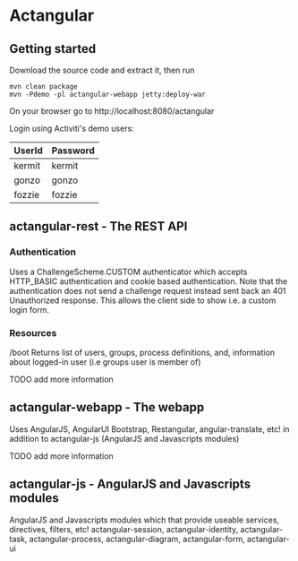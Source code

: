 Actangular
==========

## Getting started
Download the source code and extract it, then run 
```
mvn clean package 
mvn -Pdemo -pl actangular-webapp jetty:deploy-war
```
On your browser go to http://localhost:8080/actangular

Login using Activiti's demo users:

UserId  | Password
------- | -------------
kermit  | kermit
gonzo   | gonzo
fozzie  | fozzie


## actangular-rest - The REST API

### Authentication
Uses a ChallengeScheme.CUSTOM authenticator which accepts HTTP_BASIC authentication and cookie based authentication. 
Note that the authentication does not send a challenge request instead sent back an 401 Unauthorized response.
This allows the client side to show i.e. a custom login form.


### Resources
/boot
Returns list of users, groups, process definitions, and, information about logged-in user (i.e groups user is member of)

TODO add more information


## actangular-webapp - The webapp

Uses AngularJS, AngularUI Bootstrap, Restangular, angular-translate, etc! in addition to actangular-js (AngularJS and Javascripts modules)

TODO add more information

## actangular-js - AngularJS and Javascripts modules

AngularJS and Javascripts modules which that provide useable services, directives, filters, etc! 
actangular-session, actangular-identity, actangular-task, actangular-process, actangular-diagram, actangular-form, actangular-ui
